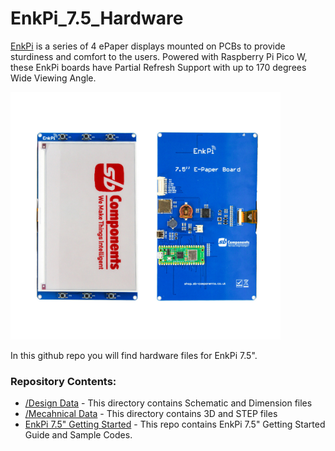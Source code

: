 # EnkPi_7.5_Hardware
[EnkPi](https://shop.sb-components.co.uk/products/enkpi?_pos=1&_sid=5f186c26e&_ss=r) is a series of 4 ePaper displays mounted on PCBs to provide sturdiness and comfort to the users.
Powered with Raspberry Pi Pico W, these EnkPi boards have Partial Refresh Support with up to 170 degrees Wide Viewing Angle. 

<img src="https://github.com/sbcshop/EnkPi_7.5_Software/raw/main/images/EnkPi_7_5.jpg" width="432" height="396">


In this github repo you will find hardware files for EnkPi 7.5".

### Repository Contents:
  - [/Design Data](https://github.com/sbcshop/EnkPi_7.5_Hardware/tree/main/Design%20Data) - This directory contains Schematic and Dimension files
  - [/Mecahnical Data](https://github.com/sbcshop/EnkPi_7.5_Hardware/tree/main/Mechanical%20Data) - This directory contains 3D and STEP files
  - [EnkPi 7.5" Getting Started](https://github.com/sbcshop/EnkPi_7.5_Software) - This repo contains EnkPi 7.5" Getting Started Guide and Sample Codes.
